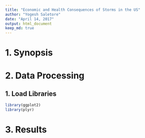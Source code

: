 ```yaml
---
title: "Economic and Health Consequences of Storms in the US"
author: "Yogesh Saletore"
date: "April 14, 2017"
output: html_document
keep_md: true
---
```



# 1. Synopsis

# 2. Data Processing

## 1. Load Libraries

```r
library(ggplot2)
library(plyr)
```

# 3. Results
